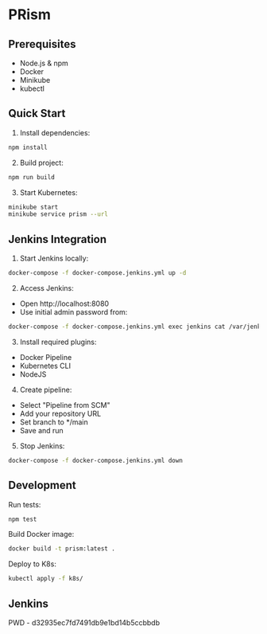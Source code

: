 # PRism

## Prerequisites

-   Node.js & npm
-   Docker
-   Minikube
-   kubectl

## Quick Start

1. Install dependencies:

```bash
npm install
```

2. Build project:

```bash
npm run build
```

3. Start Kubernetes:

```bash
minikube start
minikube service prism --url
```

## Jenkins Integration

1. Start Jenkins locally:

```bash
docker-compose -f docker-compose.jenkins.yml up -d
```

2. Access Jenkins:

-   Open http://localhost:8080
-   Use initial admin password from:

```bash
docker-compose -f docker-compose.jenkins.yml exec jenkins cat /var/jenkins_home/secrets/initialAdminPassword
```

3. Install required plugins:

-   Docker Pipeline
-   Kubernetes CLI
-   NodeJS

4. Create pipeline:

-   Select "Pipeline from SCM"
-   Add your repository URL
-   Set branch to \*/main
-   Save and run

5. Stop Jenkins:

```bash
docker-compose -f docker-compose.jenkins.yml down
```

## Development

Run tests:

```bash
npm test
```

Build Docker image:

```bash
docker build -t prism:latest .
```

Deploy to K8s:

```bash
kubectl apply -f k8s/
```

## Jenkins

PWD - d32935ec7fd7491db9e1bd14b5ccbbdb
